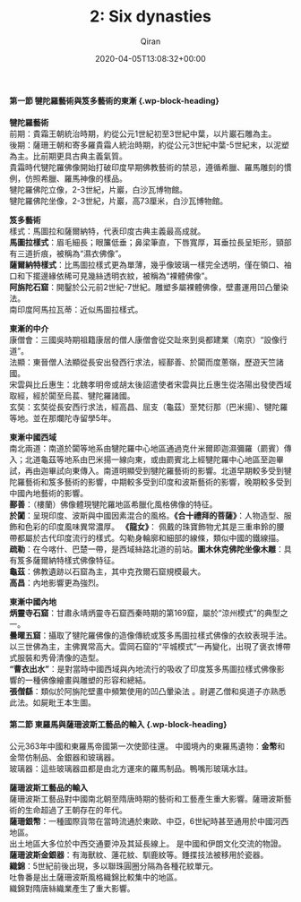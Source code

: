 ﻿---
title: '2: Six dynasties'
author: Qiran
type: post
date: 2020-04-05T13:08:32+00:00
aliases: ["/2-six-dynasties/"]
categories:
  - A Chinese-foreign exchange history of fine arts

---
#### 第一節 犍陀羅藝術與笈多藝術的東漸 {.wp-block-heading}

**犍陀羅藝術**  
前期：貴霜王朝統治時期，約從公元1世紀初至3世紀中葉，以片巖石雕為主。  
後期：薩珊王朝和寄多羅貴霜人統治時期，約從公元3世紀中葉-5世紀末，以泥塑為主。比前期更具古典主義氣質。  
貴霜時代犍陀羅佛像開始打破印度早期佛教藝術的禁忌，遵循希臘、羅馬雕刻的慣例，仿照希臘、羅馬神像的樣品。  
犍陀羅佛陀立像，2-3世紀，片巖，白沙瓦博物館。  
犍陀羅佛陀坐像，2-3世紀，片巖，高73厘米，白沙瓦博物館。

**笈多藝術**  
樣式：馬圖拉和薩爾納特，代表印度古典主義最高成就。  
**馬圖拉樣式**：眉毛細長；眼簾低垂；鼻梁筆直，下唇寬厚，耳垂拉長呈矩形，頸部有三道折痕，被稱為“濕衣佛像”。  
**薩爾納特樣式**：比馬圖拉樣式更為單薄，幾乎像玻璃一樣完全透明，僅在領口、袖口和下擺邊緣依稀可見幾絲透明衣紋，被稱為“裸體佛像”。  
**阿旃陀石窟**：開鑿於公元前2世紀-7世紀。雕塑多屬裸體佛像，壁畫運用凹凸暈染法。  
南印度阿馬拉瓦蒂：近似馬圖拉樣式。

**東漸的中介**  
康僧會：三國吳時期祖籍康居的僧人康僧會從交趾來到吳都建業（南京）“設像行道”。  
法顯：東晉僧人法顯從長安出發西行求法，經鄯善、於闐而度蔥嶺，歷遊天竺諸國。  
宋雲與比丘惠生：北魏孝明帝或胡太後詔遣使者宋雲與比丘惠生從洛陽出發使西域取經，經於闐至烏萇、犍陀羅諸國。  
玄奘：玄奘從長安西行求法，經高昌、屈支（龜茲）至梵衍那（巴米揚）、犍陀羅等地。並在那爛陀寺留學5年。

**東漸中國西域**  
南北兩道：南道於闐等地系由犍陀羅中心地區通過克什米爾即迦濕彌羅（罽賓）傳入；北道龜茲等地系由巴米揚一線向東，或由罽賓北上經犍陀羅中心地區至迦畢試，再由迦畢試向東傳入。南道明顯受到犍陀羅藝術的影響。北道早期較多受到犍陀羅藝術和笈多藝術的影響，中期較多受到印度和波斯藝術的影響，晚期較多受到中國內地藝術的影響。  
**鄯善**：（樓蘭）佛像體現犍陀羅地區希臘化風格佛像的特征。  
**於闐**：呈現印度、波斯與中國因素混合的風格。**《合十禮拜的菩薩》**：人物造型、服飾和色彩的印度風味異常濃厚。&nbsp;**《龍女》**： 佩戴的珠寶飾物尤其是三重串鈴的腰帶都屬於古代印度流行的樣式。勾勒身輪廓和細部的線條，類似中國的鐵線描。  
**疏勒**：在今喀什、巴楚一帶，是西域絲路北道的前站。**圖木休克佛陀坐像木雕**：具有笈多薩爾納特樣式佛像特征。  
**龜茲**：佛教遺跡以石窟為主，其中克孜爾石窟規模最大。  
**高昌**：內地影響更為強烈。

**東漸中國內地**  
**炳靈寺石窟**：甘肅永靖炳靈寺石窟西秦時期的第169窟，屬於“涼州模式”的典型之一。  
**曇曜五窟**：攝取了犍陀羅佛像的造像傳統或笈多馬圖拉樣式佛像的衣紋表現手法。以三世佛為主，主佛異常高大。雲岡石窟的“平城模式”一再變化，出現了褒衣博帶式服裝和秀骨清像的造型。  
**“曹衣出水”**：是對當時中國西域與內地流行的吸收了印度笈多馬圖拉樣式佛像影響的一種佛像繪畫與雕塑的形容和總結。  
**張僧繇**：類似於阿旃陀壁畫中頻繁使用的凹凸暈染法 。尉遲乙僧和吳道子亦熟悉此法。如屍毗王本生圖。

#### 第二節 東羅馬與薩珊波斯工藝品的輸入 {.wp-block-heading}

公元363年中國和東羅馬帝國第一次使節往還。 中國境內的東羅馬遺物：**金幣**和金幣仿制品、金銀器和玻璃器。  
玻璃器：這些玻璃器皿都是由北方運來的羅馬制品。鴨嘴形玻璃水註。

**薩珊波斯工藝品的輸入**  
薩珊波斯工藝品對中國南北朝至隋唐時期的藝術和工藝產生重大影響。薩珊波斯藝術的生命超過了王朝存在的年代。  
**薩珊銀幣**：一種國際貨幣在當時流通於東歐、中亞，6世紀時甚至通用於中國河西地區。  
出土地區大多位於中西交通要沖及其延長線上。 是中國和伊朗文化交流的物證。  
**薩珊波斯金銀器**：有海獸紋、蓮花紋、馴鹿紋等。錘揲技法被移用於瓷器。  
**織錦**：5世紀前後出現，多以聯珠圓圈分隔為各種花紋單元。  
吐魯番是出土薩珊波斯風格織錦比較集中的地區。  
織錦對隋唐絲織業產生了重大影響。
